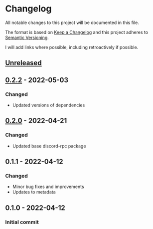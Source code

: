 # Changelog

All notable changes to this project will be documented in this file.

The format is based on [Keep a Changelog](http://keepachangelog.com/en/1.0.0/)
and this project adheres to [Semantic Versioning](http://semver.org/spec/v2.0.0.html).

I will add links where possible, including retroactively if possible.

## [Unreleased](https://github.com/jewlexx/discord-presence/tree/trunk)

## [0.2.2](https://github.com/jewlexx/discord-presence/releases/tag/bevy-discord-rpc%400.2.2) - 2022-05-03

### Changed

- Updated versions of dependencies

## [0.2.0](https://github.com/jewlexx/discord-presence/releases/tag/bevy-discord-rpc%400.2.0) - 2022-04-21

### Changed

- Updated base discord-rpc package

## 0.1.1 - 2022-04-12

### Changed

- Minor bug fixes and improvements
- Updates to metadata

## 0.1.0 - 2022-04-12

### Initial commit
